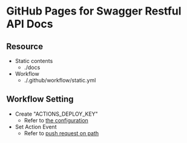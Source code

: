 # GitHub Pages for Swagger Restful API Docs
## Resource
* Static contents
  - ./docs
* Workflow
  - ./.github/workflow/static.yml
## Workflow Setting
* Create "ACTIONS_DEPLOY_KEY"
  - Refer to [the configuration](https://github.com/marketplace/actions/github-pages-action#1-add-ssh-deploy-key)
* Set Action Event
  - Refer to [push request on path](https://help.github.com/en/actions/automating-your-workflow-with-github-actions/workflow-syntax-for-github-actions#onpushpull_requestpaths)
